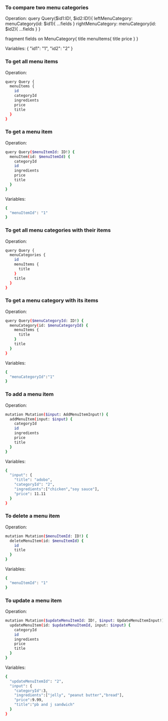 ### To compare two menu categories
Operation:
query Query($id1:ID!, $id2:ID!){
  leftMenuCategory: menuCategory(id: $id1){
    ...fields
  }
  rightMenuCategory: menuCategory(id: $id2){
    ...fields
  }
}

fragment fields on MenuCategory{
  title
  menuItems{
    title
    price
  }
}

Variables:
{
  "id1": "1",
  "id2": "2"
}



### To get all menu items
Operation:
```bash
query Query {
  menuItems {
    id
    categoryId
    ingredients
    price
    title
  }
}
```

### To get a menu item
Operation:
```bash
query Query($menuItemId: ID!) {
  menuItem(id: $menuItemId) {
    categoryId
    id
    ingredients
    price
    title
  }
}
```
Variables:
```bash
{
  "menuItemId": "1"
}
```



### To get all menu categories with their items
Operation:
```bash
query Query {
  menuCategories {
    id
    menuItems {
      title
    }
    title
  }
}
```


### To get a menu category with its items
Operation:
```bash
query Query($menuCategoryId: ID!) {
  menuCategory(id: $menuCategoryId) {
    menuItems {
      title
    }
    title
  }
}
```
Variables:
```bash
{
  "menuCategoryId":"1"
}
```

### To add a menu item
Operation:
```bash
mutation Mutation($input: AddMenuItemInput!) {
  addMenuItem(input: $input) {
    categoryId
    id
    ingredients
    price
    title
  }
}
```
Variables:
```bash
{
  "input": {
    "title": "adobo",
    "categoryId": "2",
    "ingredients":["chicken","soy sauce"],
    "price": 11.11
  }
}
```

### To delete a menu item
Operation:
```bash
mutation Mutation($menuItemId: ID!) {
  deleteMenuItem(id: $menuItemId) {
    id
    title
  }
}
```
Variables:
```bash
{
  "menuItemId": "1"
}
```

### To update a menu item
Operation:
```bash
mutation Mutation($updateMenuItemId: ID!, $input: UpdateMenuItemInput!) {
  updateMenuItem(id: $updateMenuItemId, input: $input) {
    categoryId
    id
    ingredients
    price
    title
  }
}
```
Variables:
```bash
{
  "updateMenuItemId": "2",
  "input": {
    "categoryId":3,
    "ingredients":["jelly", "peanut butter","bread"],
    "price":9.99,
    "title":"pb and j sandwich"
  }
}
```